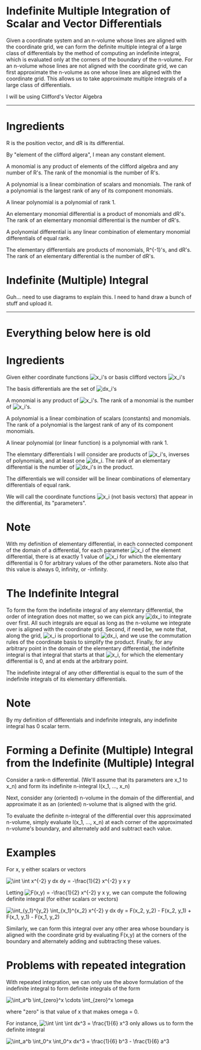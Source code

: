 # Indefinite Multiple Integration of Scalar and Vector Differentials

Given a coordinate system and an n-volume whose lines are aligned with the coordinate grid, we can form the definite multiple integral of a large class of differentials by the method of computing an indefinite integral, which is evaluated only at the corners of the boundary of the n-volume.  For an n-volume whose lines are not aligned with the coordinate grid, we can first approximate the n-volume as one whose lines are aligned with the coordinate grid.  This allows us to take approximate multiple integrals of a large class of differentials.

I will be using Clifford's Vector Algebra


---

# Ingredients

R is the position vector, and dR is its differential.

By "element of the clifford algera", I mean any constant element.

A monomial is any product of elements of the clifford algebra and any number of R's.  The rank of the monomial is the number of R's.

A polynomial is a linear combination of scalars and monomials.  The rank of a polynomial is the largest rank of any of its component monomials.

A linear polynomial is a polynomial of rank 1.

An elementary monomial differential is a product of monomials and dR's.  The rank of an elementary monomial differential is the number of dR's.

A polynomial differential is any linear combination of elementary monomial differentials of equal rank.

The elementary differentials are products of monomials, R^{-1}'s, and dR's.  The rank of an elementary differential is the number of dR's.

# Indefinite (Multiple) Integral

Guh... need to use diagrams to explain this.  I need to hand draw a bunch of stuff and upload it.

---

# Everything below here is old


# Ingredients

Given either coordinate functions <img src="https://latex.codecogs.com/gif.latex?x_i" title="x_i" />'s or basis clifford vectors <img src="https://latex.codecogs.com/gif.latex?x_i" title="x_i" />'s

The basis differentials are the set of <img src="https://latex.codecogs.com/gif.latex?dx_i" title="dx_i" />'s

A monomial is any product of <img src="https://latex.codecogs.com/gif.latex?x_i" title="x_i" />'s.  The rank of a monomial is the number of <img src="https://latex.codecogs.com/gif.latex?x_i" title="x_i" />'s.

A polynomial is a linear combination of scalars (constants) and monomials.  The rank of a polynomial is the largest rank of any of its component monomials.

A linear polynomial (or linear function) is a polynomial with rank 1.

The elemntary differentials I will consider are products of <img src="https://latex.codecogs.com/gif.latex?x_i" title="x_i" />'s, inverses of polynomials, and at least one <img src="https://latex.codecogs.com/gif.latex?dx_i" title="dx_i" />.  The rank of an elementary differential is the number of <img src="https://latex.codecogs.com/gif.latex?dx_i" title="dx_i" />'s in the product.

The differentials we will consider will be linear combinations of elementary differentials of equal rank.

We will call the coordinate functions <img src="https://latex.codecogs.com/gif.latex?x_i" title="x_i" /> (not basis vectors) that appear in the differential, its "parameters".

# Note

With my definition of elementary differential, in each connected component of the domain of a differential, for each parameter <img src="https://latex.codecogs.com/gif.latex?x_i" title="x_i" /> of the element differential, there is at exactly 1 value of <img src="https://latex.codecogs.com/gif.latex?x_i" title="x_i" /> for which the elementary differential is 0 for arbitrary values of the other parameters.  Note also that this value is always 0, infinity, or -infinity.

# The Indefinite Integral

To form the form the indefinite integral of any elemntary differential, the order of integration does not matter, so we can pick any <img src="https://latex.codecogs.com/gif.latex?dx_i" title="dx_i" /> to integrate over first.  All such integrals are equal as long as the n-volume we integrate over is aligned with the coordinate grid.  Second, if need be, we note that, along the grid, <img src="https://latex.codecogs.com/gif.latex?x_i" title="x_i" /> is proportional to <img src="https://latex.codecogs.com/gif.latex?dx_i" title="dx_i" />, and we use the commutation rules of the coordinate basis to simplify the product.  Finally, for any arbitrary point in the domain of the elementary differential, the indefinite integral is that integral that starts at that <img src="https://latex.codecogs.com/gif.latex?x_i" title="x_i" />, for which the elementary differential is 0, and at ends at the arbitrary point.

The indefinite integral of any other differential is equal to the sum of the indefinite integrals of its elementary differentials.

# Note

By my definition of differentials and indefinite integrals, any indefinite integral has 0 scalar term.

# Forming a Definite (Multiple) Integral from the Indefinite (Multiple) Integral

Consider a rank-n differential.  (We'll assume that its parameters are x_1 to x_n) and form its indefinite n-integral I(x_1, ..., x_n)

Next, consider any (oriented) n-volume in the domain of the differential, and approximate it as an (oriented) n-volume that is aligned with the grid.

To evaluate the definite n-integral of the differential over this approximated n-volume, simply evaluate I(x_1, ..., x_n) at each corner of the approximated n-volume's boundary, and alternately add and subtract each value.

# Examples

For x, y either scalars or vectors

<img src="https://latex.codecogs.com/gif.latex?\int&space;\int&space;x^{-2}&space;y&space;dx&space;dy&space;=&space;-\frac{1}{2}&space;x^{-2}&space;y&space;x&space;y" title="\int \int x^{-2} y dx dy = -\frac{1}{2} x^{-2} y x y" />

Letting <img src="https://latex.codecogs.com/gif.latex?F(x,y)&space;=&space;-\frac{1}{2}&space;x^{-2}&space;y&space;x&space;y" title="F(x,y) = -\frac{1}{2} x^{-2} y x y" />, we can compute the following definite integral (for either scalars or vectors)

<img src="https://latex.codecogs.com/gif.latex?\int_{y_1}^{y_2}&space;\int_{x_1}^{x_2}&space;x^{-2}&space;y&space;dx&space;dy&space;=&space;F(x_2,&space;y_2)&space;-&space;F(x_2,&space;y_1)&space;&plus;&space;F(x_1,&space;y_1)&space;-&space;F(x_1,&space;y_2)" title="\int_{y_1}^{y_2} \int_{x_1}^{x_2} x^{-2} y dx dy = F(x_2, y_2) - F(x_2, y_1) + F(x_1, y_1) - F(x_1, y_2)" />

Similarly, we can form this integral over any other area whose boundary is aligned with the coordinate grid by evaluating F(x,y) at the corners of the boundary and alternately adding and subtracting these values.

# Problems with repeated integration

With repeated integration, we can only use the above formulation of the indefinite integral to form definite integrals of the form

<img src="https://latex.codecogs.com/gif.latex?\int_a^b&space;\int_{zero}^x&space;\cdots&space;\int_{zero}^x&space;\omega" title="\int_a^b \int_{zero}^x \cdots \int_{zero}^x \omega" />

where "zero" is that value of x that makes omega = 0.

For instance, <img src="https://latex.codecogs.com/gif.latex?\int&space;\int&space;\int&space;dx^3&space;=&space;\frac{1}{6}&space;x^3" title="\int \int \int dx^3 = \frac{1}{6} x^3" /> only allows us to form the definite integral

<img src="https://latex.codecogs.com/gif.latex?\int_a^b&space;\int_0^x&space;\int_0^x&space;dx^3&space;=&space;\frac{1}{6}&space;b^3&space;-&space;\frac{1}{6}&space;a^3" title="\int_a^b \int_0^x \int_0^x dx^3 = \frac{1}{6} b^3 - \frac{1}{6} a^3" />
